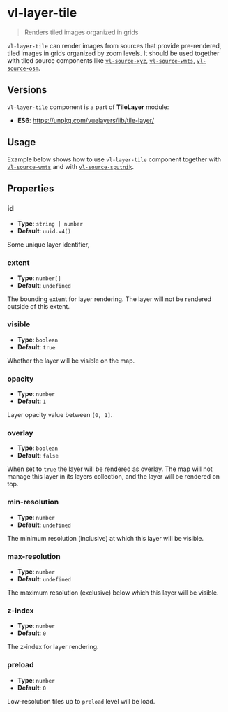 # vl-layer-tile

> Renders tiled images organized in grids

`vl-layer-tile` can render images from sources that provide pre-rendered, tiled images in
grids organized by zoom levels. It should be used together with tiled source components like
[`vl-source-xyz`](/docs/component/xyz-source.md), [`vl-source-wmts`](/docs/component/wmts-source.md), [`vl-source-osm`](/docs/component/osm-source.md).

## Versions

`vl-layer-tile` component is a part of **TileLayer** module:

- **ES6**: https://unpkg.com/vuelayers/lib/tile-layer/

## Usage

Example below shows how to use `vl-layer-tile` component together with [`vl-source-wmts`](/docs/component/wmts-source.md)
and with [`vl-source-sputnik`](/docs/component/sputnik-source.md).

<vuep template="#usage-example"></vuep>

<script v-pre type="text/x-template" id="usage-example">
<template>
  <vl-map :load-tiles-while-animating="true" :load-tiles-while-interacting="true" data-projection="EPSG:4326" style="height: 400px">
    <vl-view :zoom.sync="zoom" :center.sync="center" :rotation.sync="rotation"></vl-view>
    
    <vl-layer-tile>
      <vl-source-sputnik></vl-source-sputnik>
    </vl-layer-tile>
    
    <vl-layer-tile id="wmts">
      <vl-source-wmts :attributions="attribution" :url="url" :layer-name="layerName" :matrix-set="matrixSet" :format="format" 
                      :style-name="styleName"></vl-source-image-static>
    </vl-layer-tile>
  </vl-map>
</template>

<script>
  export default {
    data () {
      return { 
        zoom: 2,
        center: [-90, 50],
        rotation: 0,
        url: 'https://services.arcgisonline.com/arcgis/rest/services/Demographics/USA_Population_Density/MapServer/WMTS/',
        layerName: '0',
        matrixSet: 'EPSG:3857',
        format: 'image/png',
        styleName: 'default',
        attribution: 'Tiles © <a href="https://services.arcgisonline.com/arcgis/rest/' +
                                        'services/Demographics/USA_Population_Density/MapServer/">ArcGIS</a>',
      }
    },
  }
</script>
</script>

## Properties

### id

- **Type**: `string | number`
- **Default**: `uuid.v4()`

Some unique layer identifier,

### extent

- **Type**: `number[]`
- **Default**: `undefined`

The bounding extent for layer rendering. The layer will not be rendered outside of this extent.

### visible

- **Type**: `boolean`
- **Default**: `true`

Whether the layer will be visible on the map.

### opacity

- **Type**: `number`
- **Default**: `1`

Layer opacity value between `[0, 1]`.

### overlay

- **Type**: `boolean`
- **Default**: `false`

When set to `true` the layer will be rendered as overlay. The map will not manage this layer in its layers collection, 
and the layer will be rendered on top.

### min-resolution

- **Type**: `number`
- **Default**: `undefined`

The minimum resolution (inclusive) at which this layer will be visible.

### max-resolution

- **Type**: `number`
- **Default**: `undefined`

The maximum resolution (exclusive) below which this layer will be visible.

### z-index

- **Type**: `number`
- **Default**: `0`

The z-index for layer rendering.

### preload

- **Type**: `number`
- **Default**: `0`

Low-resolution tiles up to `preload` level will be load. 
